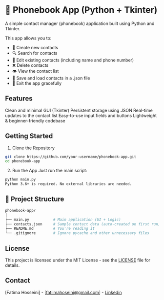 # 📱 Phonebook App (Python + Tkinter)
A simple contact manager (phonebook) application built using Python and Tkinter.

This app allows you to:
- 📇 Create new contacts
- 🔍 Search for contacts
- 📝 Edit existing contacts (including name and phone number)
- ❌ Delete contacts
- 👁️ View the contact list
- 💾 Save and load contacts in a .json file
- 🚪 Exit the app gracefully

## Features
Clean and minimal GUI (Tkinter)
Persistent storage using JSON
Real-time updates to the contact list
Easy-to-use input fields and buttons
Lightweight & beginner-friendly codebase

## Getting Started
1. Clone the Repository
```bash
git clone https://github.com/your-username/phonebook-app.git
cd phonebook-app
```

2. Run the App
Just run the main script:
```bash
python main.py
Python 3.6+ is required. No external libraries are needed.
```

## 📂 Project Structure
```bash
phonebook-app/
│
├── main.py           # Main application (UI + Logic)
├── contacts.json     # Sample contact data (auto-created on first run)
├── README.md         # You're reading it
└── .gitignore        # Ignore pycache and other unnecessary files
```

## License
This project is licensed under the MIT License - see the [LICENSE](LICENSE) file for details.

## Contact
[Fatima Hosseini] - [fatiimahoseini@gmail.com] - [Linkedin](https://www.linkedin.com/in/fatiimahoseini)
